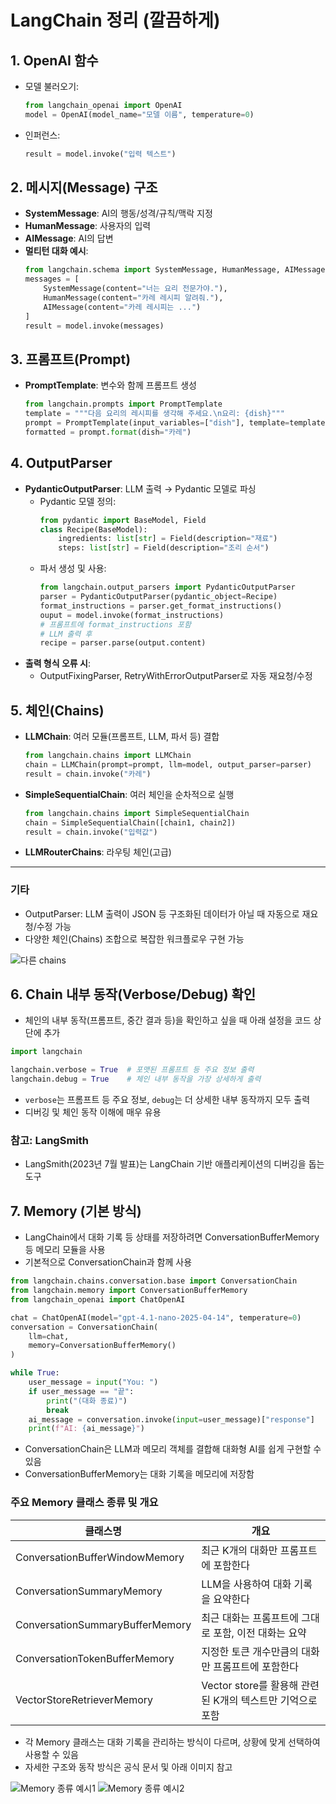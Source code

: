 # LangChain 정리 (깔끔하게)

## 1. OpenAI 함수
- 모델 불러오기: 
  ```python
  from langchain_openai import OpenAI
  model = OpenAI(model_name="모델 이름", temperature=0)
  ```
- 인퍼런스:
  ```python
  result = model.invoke("입력 텍스트")
  ```

## 2. 메시지(Message) 구조
- **SystemMessage**: AI의 행동/성격/규칙/맥락 지정
- **HumanMessage**: 사용자의 입력
- **AIMessage**: AI의 답변
- **멀티턴 대화 예시**:
  ```python
  from langchain.schema import SystemMessage, HumanMessage, AIMessage
  messages = [
      SystemMessage(content="너는 요리 전문가야."),
      HumanMessage(content="카레 레시피 알려줘."),
      AIMessage(content="카레 레시피는 ...")
  ]
  result = model.invoke(messages)
  ```

## 3. 프롬프트(Prompt)
- **PromptTemplate**: 변수와 함께 프롬프트 생성
  ```python
  from langchain.prompts import PromptTemplate
  template = """다음 요리의 레시피를 생각해 주세요.\n요리: {dish}"""
  prompt = PromptTemplate(input_variables=["dish"], template=template)
  formatted = prompt.format(dish="카레")
  ```

## 4. OutputParser
- **PydanticOutputParser**: LLM 출력 → Pydantic 모델로 파싱
  - Pydantic 모델 정의:
    ```python
    from pydantic import BaseModel, Field
    class Recipe(BaseModel):
        ingredients: list[str] = Field(description="재료")
        steps: list[str] = Field(description="조리 순서")
    ```
  - 파서 생성 및 사용:
    ```python
    from langchain.output_parsers import PydanticOutputParser
    parser = PydanticOutputParser(pydantic_object=Recipe)
    format_instructions = parser.get_format_instructions()
    ouput = model.invoke(format_instructions)
    # 프롬프트에 format_instructions 포함
    # LLM 출력 후
    recipe = parser.parse(output.content)
    ```
- **출력 형식 오류 시**:
  - OutputFixingParser, RetryWithErrorOutputParser로 자동 재요청/수정

## 5. 체인(Chains)
- **LLMChain**: 여러 모듈(프롬프트, LLM, 파서 등) 결합
  ```python
  from langchain.chains import LLMChain
  chain = LLMChain(prompt=prompt, llm=model, output_parser=parser)
  result = chain.invoke("카레")
  ```
- **SimpleSequentialChain**: 여러 체인을 순차적으로 실행
  ```python
  from langchain.chains import SimpleSequentialChain
  chain = SimpleSequentialChain([chain1, chain2])
  result = chain.invoke("입력값")
  ```
- **LLMRouterChains**: 라우팅 체인(고급)

---

### 기타
- OutputParser: LLM 출력이 JSON 등 구조화된 데이터가 아닐 때 자동으로 재요청/수정 가능
- 다양한 체인(Chains) 조합으로 복잡한 워크플로우 구현 가능

![다른 chains](../images/image.png) 

## 6. Chain 내부 동작(Verbose/Debug) 확인
- 체인의 내부 동작(프롬프트, 중간 결과 등)을 확인하고 싶을 때 아래 설정을 코드 상단에 추가

```python
import langchain

langchain.verbose = True  # 포맷된 프롬프트 등 주요 정보 출력
langchain.debug = True    # 체인 내부 동작을 가장 상세하게 출력
```
- `verbose`는 프롬프트 등 주요 정보, `debug`는 더 상세한 내부 동작까지 모두 출력
- 디버깅 및 체인 동작 이해에 매우 유용

### 참고: LangSmith
- LangSmith(2023년 7월 발표)는 LangChain 기반 애플리케이션의 디버깅을 돕는 도구

## 7. Memory (기본 방식)
- LangChain에서 대화 기록 등 상태를 저장하려면 ConversationBufferMemory 등 메모리 모듈을 사용
- 기본적으로 ConversationChain과 함께 사용

```python
from langchain.chains.conversation.base import ConversationChain
from langchain.memory import ConversationBufferMemory
from langchain_openai import ChatOpenAI

chat = ChatOpenAI(model="gpt-4.1-nano-2025-04-14", temperature=0)
conversation = ConversationChain(
    llm=chat,
    memory=ConversationBufferMemory()
)

while True:
    user_message = input("You: ")
    if user_message == "끝":
        print("(대화 종료)")
        break
    ai_message = conversation.invoke(input=user_message)["response"]
    print(f"AI: {ai_message}")
```

- ConversationChain은 LLM과 메모리 객체를 결합해 대화형 AI를 쉽게 구현할 수 있음
- ConversationBufferMemory는 대화 기록을 메모리에 저장함

### 주요 Memory 클래스 종류 및 개요

| 클래스명                        | 개요                                                         |
|-------------------------------|------------------------------------------------------------|
| ConversationBufferWindowMemory | 최근 K개의 대화만 프롬프트에 포함한다                        |
| ConversationSummaryMemory      | LLM을 사용하여 대화 기록을 요약한다                          |
| ConversationSummaryBufferMemory| 최근 대화는 프롬프트에 그대로 포함, 이전 대화는 요약          |
| ConversationTokenBufferMemory  | 지정한 토큰 개수만큼의 대화만 프롬프트에 포함한다             |
| VectorStoreRetrieverMemory     | Vector store를 활용해 관련된 K개의 텍스트만 기억으로 포함      |

- 각 Memory 클래스는 대화 기록을 관리하는 방식이 다르며, 상황에 맞게 선택하여 사용할 수 있음
- 자세한 구조와 동작 방식은 공식 문서 및 아래 이미지 참고

![Memory 종류 예시1](../images/memory_exmaple.png)
![Memory 종류 예시2](../images/memory_exmaple2.png)
